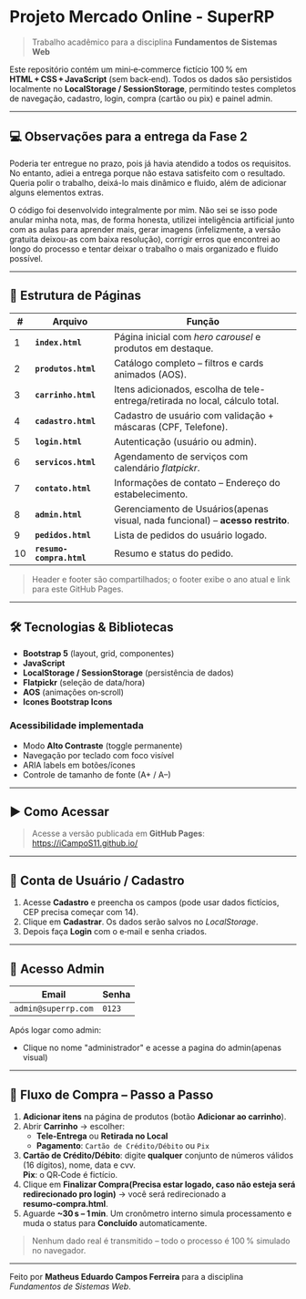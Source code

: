 # Projeto Mercado Online - SuperRP

> Trabalho acadêmico para a disciplina **Fundamentos de Sistemas Web**

Este repositório contém um mini‑e‑commerce fictício 100 % em **HTML + CSS + JavaScript** (sem back‑end). Todos os dados são persistidos localmente no **LocalStorage / SessionStorage**, permitindo testes completos de navegação, cadastro, login, compra (cartão ou pix) e painel admin.

---

## 💻 **Observações para a entrega da Fase 2**

Poderia ter entregue no prazo, pois já havia atendido a todos os requisitos. No entanto, adiei a entrega porque não estava satisfeito com o resultado. Queria polir o trabalho, deixá-lo mais dinâmico e fluido, além de adicionar alguns elementos extras.

O código foi desenvolvido integralmente por mim. Não sei se isso pode anular minha nota, mas, de forma honesta, utilizei inteligência artificial junto com as aulas para aprender mais, gerar imagens (infelizmente, a versão gratuita deixou-as com baixa resolução), corrigir erros que encontrei ao longo do processo e tentar deixar o trabalho o mais organizado e fluido possível.

---

## 📂 Estrutura de Páginas

| # | Arquivo | Função |
|---|---------|--------|
| 1 | **`index.html`** | Página inicial com _hero carousel_ e produtos em destaque. |
| 2 | **`produtos.html`** | Catálogo completo – filtros e cards animados (AOS). |
| 3 | **`carrinho.html`** | Itens adicionados, escolha de tele-entrega/retirada no local, cálculo total. |
| 4 | **`cadastro.html`** | Cadastro de usuário com validação + máscaras (CPF, Telefone). |
| 5 | **`login.html`** | Autenticação (usuário ou admin). |
| 6 | **`servicos.html`** | Agendamento de serviços com calendário _flatpickr_. |
| 7 | **`contato.html`** | Informações de contato – Endereço do estabelecimento. |
| 8 | **`admin.html`** | Gerenciamento de Usuários(apenas visual, nada funcional) – **acesso restrito**. |
| 9 | **`pedidos.html`** | Lista de pedidos do usuário logado. |
| 10 | **`resumo-compra.html`** | Resumo e status do pedido. |

> Header e footer são compartilhados; o footer exibe o ano atual e link para este GitHub Pages.

---

## 🛠️ Tecnologias & Bibliotecas

- **Bootstrap 5** (layout, grid, componentes)
- **JavaScript**
- **LocalStorage / SessionStorage** (persistência de dados)
- **Flatpickr** (seleção de data/hora)
- **AOS** (animações on‑scroll)
- **Icones Bootstrap Icons**

### Acessibilidade implementada

- Modo **Alto Contraste** (toggle permanente)
- Navegação por teclado com foco visível
- ARIA labels em botões/ícones
- Controle de tamanho de fonte (A+ / A–)

---

## ▶️ Como Acessar

> Acesse a versão publicada em **GitHub Pages**: <https://iCampoS11.github.io/>

---

## 👤 Conta de Usuário / Cadastro

1. Acesse **Cadastro** e preencha os campos (pode usar dados fictícios, CEP precisa começar com 14).
2. Clique em **Cadastrar**. Os dados serão salvos no _LocalStorage_.
3. Depois faça **Login** com o e‑mail e senha criados.

---

## 🔐 Acesso **Admin**

| Email               | Senha      |
|---------------------|------------|
| `admin@superrp.com` | `0123`     |

Após logar como admin:
- Clique no nome "administrador" e acesse a pagina do admin(apenas visual)

---

## 🛒 Fluxo de Compra – Passo a Passo

1. **Adicionar itens** na página de produtos (botão **Adicionar ao carrinho**).
2. Abrir **Carrinho** → escolher:
   - **Tele-Entrega** ou **Retirada no Local**
   - **Pagamento**: `Cartão de Crédito/Débito` ou `Pix`
3. **Cartão de Crédito/Débito**: digite **qualquer** conjunto de números válidos (16 dígitos), nome, data e cvv.  
   **Pix**: o QR‑Code é fictício.
4. Clique em **Finalizar Compra(Precisa estar logado, caso não esteja será redirecionado pro login)** → você será redirecionado a **resumo‑compra.html**.
5. Aguarde **~30 s – 1 min**. Um cronômetro interno simula processamento e muda o status para **Concluído** automaticamente.

> Nenhum dado real é transmitido – todo o processo é 100 % simulado no navegador.

---

Feito por **Matheus Eduardo Campos Ferreira** para a disciplina *Fundamentos de Sistemas Web*.